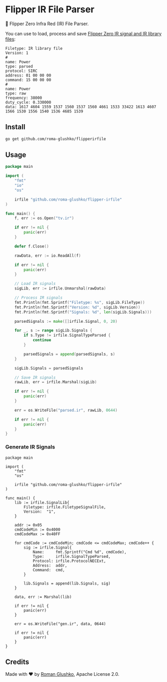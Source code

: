 # Flipper IR File Parser

🐬 Flipper Zero Infra Red (IR) File Parser. 

You can use to load, process and save [Flipper Zero IR signal and IR library files](https://github.com/jamisonderek/flipper-zero-tutorials/wiki/Infrared):

```text
Filetype: IR library file
Version: 1
#
name: Power
type: parsed
protocol: SIRC
address: 01 00 00 00
command: 15 00 00 00
#
name: Power
type: raw
frequency: 38000
duty_cycle: 0.330000
data: 1617 4604 1559 1537 1560 1537 1560 4661 1533 33422 1613 4607 1566 1530 1556 1540 1536 4685 1539
```

## Install

```sh
go get github.com/roma-glushko/flipperirfile
```

## Usage

```go
package main

import (
	"fmt"
    "io"
    "os"

	irfile "github.com/roma-glushko/flipper-irfile"
)

func main() {
	f, err := os.Open("tv.ir")

	if err != nil {
		panic(err)
	}

	defer f.Close()

	rawData, err := io.ReadAll(f)

	if err != nil {
		panic(err)
	}

	// Load IR signals
	sigLib, err := irfile.Unmarshal(rawData)

	// Process IR signals
	fmt.Println(fmt.Sprintf("Filetype: %s", sigLib.FileType))
	fmt.Println(fmt.Sprintf("Version: %d", sigLib.Version))
	fmt.Println(fmt.Sprintf("Signals: %d", len(sigLib.Signals)))

	parsedSignals := make([]irfile.Signal, 0, 20)

	for _, s := range sigLib.Signals {
		if s.Type != irfile.SignalTypeParsed {
			continue
		}

		parsedSignals = append(parsedSignals, s)
	}

	sigLib.Signals = parsedSignals

	// Save IR signals
	rawLib, err = irfile.Marshal(sigLib)

	if err != nil {
		panic(err)
	}

	err = os.WriteFile("parsed.ir", rawLib, 0644)

	if err != nil {
		panic(err)
	}
}
```

### Generate IR Signals

```golang
package main

import (
	"fmt"
	"os"
	
	irfile "github.com/roma-glushko/flipper-irfile"
)

func main() {
    lib := irfile.SignalLib{
        Filetype: irfile.FiletypeSignalFile,
        Version:  "1",
    }

	addr := 0x05
	cmdCodeMin := 0x4000
	cmdCodeMax := 0x40FF
    
    for cmdCode := cmdCodeMin; cmdCode <= cmdCodeMax; cmdCode++ {
        sig := irfile.Signal{
            Name:     fmt.Sprintf("Cmd %d", cmdCode),
            Type:     irfile.SignalTypeParsed,
            Protocol: irfile.ProtocolNECExt,
            Address:  addr,
            Command:  cmd,
        }
		
        lib.Signals = append(lib.Signals, sig)
    }
        
    data, err := Marshal(lib)
    
    if err != nil {
        panic(err)
    }
    
    err = os.WriteFile("gen.ir", data, 0644)
    
    if err != nil {
        panic(err)
    }
}   
```

## Credits

Made with ❤️ by [Roman Glushko](https://github.com/roma-glushko), Apache License 2.0.
